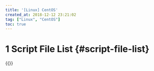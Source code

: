 ```yaml
---
title: '[Linux] CentOS'
created_at: 2018-12-12 23:21:02
tag: ["Linux", "CentOS"]
toc: true
---
```


# 1 Script File List {#script-file-list}

{{<file-list regularExpression="^.*\.sh$">}}
